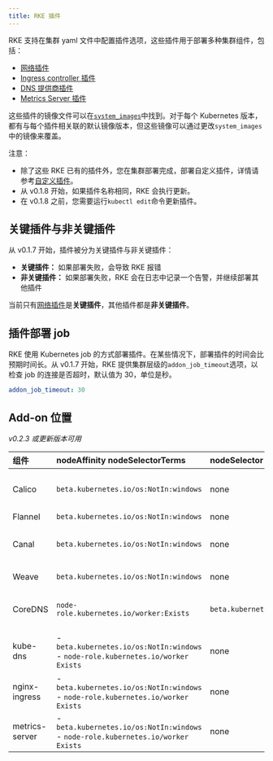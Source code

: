 ```yaml
---
title: RKE 插件
---
```


RKE 支持在集群 yaml 文件中配置插件选项，这些插件用于部署多种集群组件，包括：

- [网络插件](/docs/rke/config-options/add-ons/network-plugins/_index)
- [Ingress controller 插件](/docs/rke/config-options/add-ons/ingress-controllers/_index)
- [DNS 提供商插件](/docs/rke/config-options/add-ons/dns/_index)
- [Metrics Server 插件](/docs/rke/config-options/add-ons/metrics-server/_index)

这些插件的镜像文件可以在[`system_images`](/docs/rke/config-options/system-images/_index)中找到。对于每个 Kubernetes 版本，都有与每个插件相关联的默认镜像版本，但这些镜像可以通过更改`system_images`中的镜像来覆盖。

注意：

- 除了这些 RKE 已有的插件外，您在集群部署完成，部署自定义插件，详情请参考[自定义插件](/docs/rke/config-options/add-ons/user-defined-add-ons/_index)。
- 从 v0.1.8 开始，如果插件名称相同，RKE 会执行更新。
- 在 v0.1.8 之前，您需要运行`kubectl edit`命令更新插件。

## 关键插件与非关键插件

从 v0.1.7 开始，插件被分为关键插件与非关键插件：

- **关键插件：** 如果部署失败，会导致 RKE 报错
- **非关键插件：** 如果部署失败，RKE 会在日志中记录一个告警，并继续部署其他插件

当前只有[网络插件](/docs/rke/config-options/add-ons/network-plugins/_index)是**关键插件**，其他插件都是**非关键插件**。

## 插件部署 job

RKE 使用 Kubernetes job 的方式部署插件。在某些情况下，部署插件的时间会比预期时间长。从 v0.1.7 开始，RKE 提供集群层级的`addon_job_timeout`选项，以检查 job 的连接是否超时，默认值为 30，单位是秒。

```yaml
addon_job_timeout: 30
```

## Add-on 位置

_v0.2.3 或更新版本可用_

| 组件           | nodeAffinity nodeSelectorTerms                                                          | nodeSelector                  | Tolerations                                                                      |
| :------------- | :-------------------------------------------------------------------------------------- | :---------------------------- | :------------------------------------------------------------------------------- |
| Calico         | `beta.kubernetes.io/os:NotIn:windows`                                                   | none                          | - `NoSchedule:Exists`<br/>- `NoExecute:Exists`<br/>- `CriticalAddonsOnly:Exists` |
| Flannel        | `beta.kubernetes.io/os:NotIn:windows`                                                   | none                          | - `operator:Exists`                                                              |
| Canal          | `beta.kubernetes.io/os:NotIn:windows`                                                   | none                          | - `NoSchedule:Exists`<br/>- `NoExecute:Exists`<br/>- `CriticalAddonsOnly:Exists` |
| Weave          | `beta.kubernetes.io/os:NotIn:windows`                                                   | none                          | - `NoSchedule:Exists`<br/>- `NoExecute:Exists`                                   |
| CoreDNS        | `node-role.kubernetes.io/worker:Exists`                                                 | `beta.kubernetes.io/os:linux` | - `NoSchedule:Exists`<br/>- `NoExecute:Exists`<br/>- `CriticalAddonsOnly:Exists` |
| kube-dns       | - `beta.kubernetes.io/os:NotIn:windows`<br/>- `node-role.kubernetes.io/worker` `Exists` | none                          | - `NoSchedule:Exists`<br/>- `NoExecute:Exists`<br/>- `CriticalAddonsOnly:Exists` |
| nginx-ingress  | - `beta.kubernetes.io/os:NotIn:windows`<br/>- `node-role.kubernetes.io/worker` `Exists` | none                          | - `NoSchedule:Exists`<br/>- `NoExecute:Exists`                                   |
| metrics-server | - `beta.kubernetes.io/os:NotIn:windows`<br/>- `node-role.kubernetes.io/worker` `Exists` | none                          | - `NoSchedule:Exists`<br/>- `NoExecute:Exists`                                   |
